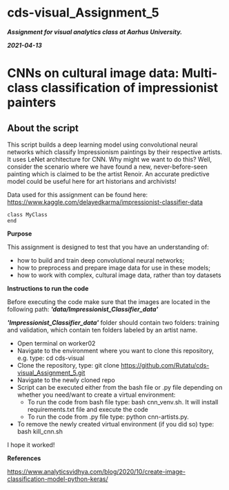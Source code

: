# cds-visual_Assignment_5

***Assignment for visual analytics class at Aarhus University.***

***2021-04-13***


# CNNs on cultural image data: Multi-class classification of impressionist painters

## About the script

This script builds a deep learning model using convolutional neural networks which classify Impressionism paintings by their respective artists. It uses LeNet architecture for CNN. Why might we want to do this? Well, consider the scenario where we have found a new, never-before-seen painting which is claimed to be the artist Renoir. An accurate predictive model could be useful here for art historians and archivists!

Data used for this assignment can be found here: https://www.kaggle.com/delayedkarma/impressionist-classifier-data

``` 
class MyClass
end
```


__Purpose__

This assignment is designed to test that you have an understanding of:

- how to build and train deep convolutional neural networks;
- how to preprocess and prepare image data for use in these models;
- how to work with complex, cultural image data, rather than toy datasets


__Instructions to run the code__

Before executing the code make sure that the images are located in the following path: ***'data/Impressionist_Classifier_data'***

***'Impressionist_Classifier_data'*** folder should contain two folders: training and validation, which contain ten folders labeled by an artist name.

- Open terminal on worker02
- Navigate to the environment where you want to clone this repository, e.g. type: cd cds-visual
- Clone the repository, type: git clone https://github.com/Rutatu/cds-visual_Assignment_5.git 
- Navigate to the newly cloned repo
- Script can be executed either from the bash file or .py file depending on whether you need/want to create a virtual environment:
    - To run the code from bash file type: bash cnn_venv.sh. It will install requirements.txt file and execute the code
    - To run the code from .py file type: python cnn-artists.py.
- To remove the newly created virtual environment (if you did so) type: bash kill_cnn.sh


I hope it worked!


__References__

https://www.analyticsvidhya.com/blog/2020/10/create-image-classification-model-python-keras/
